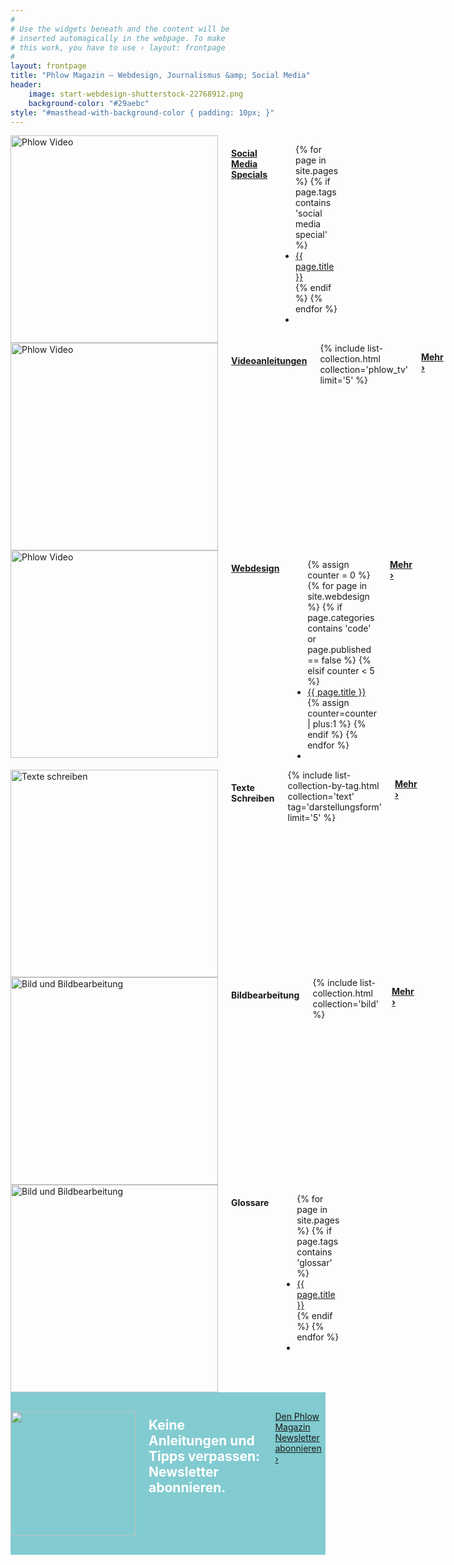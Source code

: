 ```yaml
---
#
# Use the widgets beneath and the content will be
# inserted automagically in the webpage. To make
# this work, you have to use › layout: frontpage
#
layout: frontpage
title: "Phlow Magazin – Webdesign, Journalismus &amp; Social Media"
header:
    image: start-webdesign-shutterstock-22768912.png
    background-color: "#29aebc"
style: "#masthead-with-background-color { padding: 10px; }"
---
```

<div class="row">
  <div class="medium-4 columns">
    <a href="{{ site.url }}/social-media/"><img src="{{ site.urlimg }}startseite-social-media-special-thumb.png" width="332" alt="Phlow Video"></a>
    <h4 class="b15"><a href="{{ site.url }}/social-media/">Social Media Specials</a></h4>
    <ul class="side-nav">
      {% for page in site.pages %}
      {% if page.tags contains 'social media special' %}<li><a href="{{ site.url }}{{ page.url }}">{{ page.title }}</a></li>{% endif %}
      {% endfor %}
      <li>&nbsp;</li>
    </ul>
  </div><!-- /.medium-4.columns -->


  <div class="medium-4 columns">
    <a href="{{ site.url }}/phlow-tv/"><img src="{{ site.urlimg }}startseite-phlow-tv-thumb.png" width="332" alt="Phlow Video"></a>
    <h4 class="b15"><a href="{{ site.url }}/phlow-tv/">Videoanleitungen</a></h4>
    {% include list-collection.html collection='phlow_tv' limit='5' %}
    <p class="sans text-right"><a class="button tiny radius" href="{{ site.url }}/phlow-tv/"><strong>Mehr ›</strong></a></p>
  </div><!-- /.medium-4.columns -->

  <div class="medium-4 columns">
    <a href="{{ site.url }}/webdesign/"><img src="{{ site.urlimg }}startseite-webdesign-thumb.png" width="332" alt="Phlow Video"></a>
    <h4 class="b15"><a href="{{ site.url }}/webdesign/">Webdesign</a></h4>
    <ul class="side-nav">
      {% assign counter = 0 %}
      {% for page in site.webdesign %}
        {% if page.categories contains 'code' or page.published == false %}
        {% elsif counter < 5 %}
        <li><a href="{{ site.url }}{{ page.url }}">{{ page.title }}</a></li>
        {% assign counter=counter | plus:1 %}
        {% endif %}
      {% endfor %}
      <li>&nbsp;</li>
  </ul>
    <p class="sans text-right"><a class="button tiny radius" href="{{ site.url }}/webdesign/"><strong>Mehr ›</strong></a></p>
  </div><!-- /.medium-4.columns -->
</div><!-- /.row -->


<div class="row">
  <div class="medium-4 columns">
    <a href="{{ site.url }}/text/"><img src="{{ site.urlimg }}startseite-text-thumb.png" width="332" alt="Texte schreiben"></a>
    <h4 class="b15">Texte Schreiben</h4>
    {% include list-collection-by-tag.html collection='text' tag='darstellungsform' limit='5' %}
    <p class="sans text-right"><a class="button tiny radius" href="{{ site.url }}/text/"><strong>Mehr ›</strong></a></p>
  </div><!-- /.medium-4.columns -->


  <div class="medium-4 columns">
    <a href="{{ site.url }}/bild/"><img src="{{ site.urlimg }}startseite-bild-thumb.png" width="332" alt="Bild und Bildbearbeitung"></a>
    <h4 class="b15">Bildbearbeitung</h4>
    {% include list-collection.html collection='bild' %}
    <p class="sans text-right"><a class="button tiny radius" href="{{ site.url }}/bild/"><strong>Mehr ›</strong></a></p>
  </div><!-- /.medium-4.columns -->


  <div class="medium-4 columns">
    <a href="{{ site.url }}/glossar/"><img src="{{ site.urlimg }}startseite-glossar-thumb.png" width="332" alt="Bild und Bildbearbeitung"></a>
    <h4 class="b15">Glossare</h4>
    <ul class="side-nav">
      {% for page in site.pages %}
      {% if page.tags contains 'glossar' %}<li><a href="{{ site.url }}{{ page.url }}">{{ page.title }}</a></li>{% endif %}
      {% endfor %}
      <li>&nbsp;</li>
    </ul>

    <h4 class="b15">Marketing Specials</h4>
    {% include list-collection.html collection='marketing' %}
  </div><!-- /.medium-4.columns -->
</div><!-- /.row -->



<div class="t30 b60" style="padding: 30px 0; background: #82cbd0;">
<div class="row">
    <div class="small-12 text-center medium-12 columns">
      <a href="http://magazin.phlow.de/newsletter/"><img class="left" src="{{ site.urlimg }}mailchimp-freddie-200x.png" width="200" height="200"></a>
      <h2 class="shadow-black" style="margin: 10px 0; color: #fff;" >Keine Anleitungen und Tipps verpassen: Newsletter abonnieren.</h2>
      <a class="radius button info shadow-black" href="http://magazin.phlow.de/newsletter/">Den Phlow Magazin Newsletter abonnieren ›</a>
    </div><!-- /.small-12 medium-8.columns -->
  </div><!-- /.row -->
</div>


